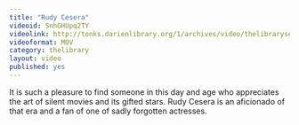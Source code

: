 ```yaml
---
title: "Rudy Cesera"
videoid: SnhGHUpq2TY
videolink: http://tonks.darienlibrary.org/1/archives/video/thelibraryseries/s01e05-tl-rudy.mov
videoformat: MOV
category: thelibrary
layout: video
published: yes
---
```


It is such a pleasure to find someone in this day and age who appreciates the art of silent movies and its gifted stars. Rudy Cesera is an aficionado of that era and a fan of one of sadly forgotten actresses.